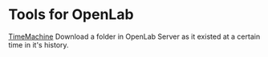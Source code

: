 # Tools for OpenLab

[TimeMachine](csharp/TimeMachine) Download a folder in OpenLab Server as it existed at a certain time in it's history.<BR />
